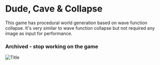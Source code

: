 # Dude, Cave & Collapse

This game has procedural world generation based on wave function collapse. It's very similar to wave function collapse but not required any image as input for performance.

### Archived - stop working on the game
![Title](https://user-images.githubusercontent.com/115888776/233856052-74063291-ad93-4776-8952-e1058a8ec1a3.png)
